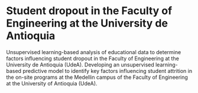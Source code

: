# Student dropout in the Faculty of Engineering at the University de Antioquia 
Unsupervised learning-based analysis of educational data to determine factors influencing student dropout in the Faculty of Engineering at the University de Antioquia (UdeA).
Developing an unsupervised learning-based predictive model to identify key factors influencing student attrition in the on-site programs at the Medellin campus of the Faculty of Engineering at the University of Antioquia (UdeA).
